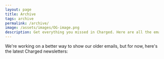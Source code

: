 ```yaml
---
layout: page
title: Archive
tags: archive
permalink: /archive/
image: /assets/images/OG-image.png
description: Get everything you missed in Charged. Here are all the email newsletters we have sent since 2015.
---
```

We're working on a better way to show our older emails, but for now, here's the latest Charged newsletters:


<script type="text/javascript" src="http://charged1.createsend.com/t/i/p/fyuhk/0/1/1/1/0/"></script>